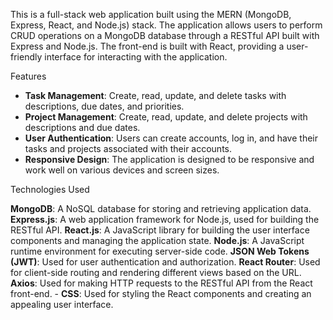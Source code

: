 This is a full-stack web application built using the MERN (MongoDB, Express, React, and Node.js) stack. The application allows users to perform CRUD operations on a MongoDB database through a RESTful API built with Express and Node.js. The front-end is built with React, providing a user-friendly interface for interacting with the application.

Features

- **Task Management**: Create, read, update, and delete tasks with descriptions, due dates, and priorities.
- **Project Management**: Create, read, update, and delete projects with descriptions and due dates.
- **User Authentication**: Users can create accounts, log in, and have their tasks and projects associated with their accounts.
- **Responsive Design**: The application is designed to be responsive and work well on various devices and screen sizes.


Technologies Used

**MongoDB**: A NoSQL database for storing and retrieving application data.
    **Express.js**: A web application framework for Node.js, used for building the RESTful API.
    **React.js**: A JavaScript library for building the user interface components and managing the application state.
    **Node.js**: A JavaScript runtime environment for executing server-side code.
    **JSON Web Tokens (JWT)**: Used for user authentication and authorization.
    **React Router**: Used for client-side routing and rendering different views based on the URL.
    **Axios**: Used for making HTTP requests to the RESTful API from the React front-end.
    - **CSS**: Used for styling the React components and creating an appealing user interface.

